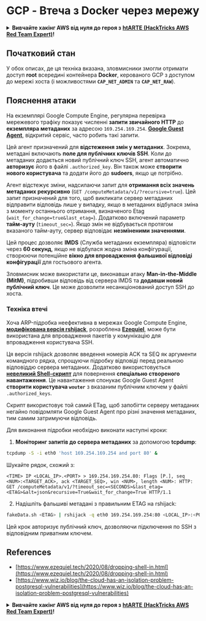 # GCP - Втеча з Docker через мережу

<details>

<summary><strong>Вивчайте хакінг AWS від нуля до героя з</strong> <a href="https://training.hacktricks.xyz/courses/arte"><strong>htARTE (HackTricks AWS Red Team Expert)</strong></a><strong>!</strong></summary>

Інші способи підтримки HackTricks:

* Якщо ви хочете побачити вашу **компанію в рекламі на HackTricks** або **завантажити HackTricks у PDF** Перевірте [**ПЛАНИ ПІДПИСКИ**](https://github.com/sponsors/carlospolop)!
* Отримайте [**офіційний PEASS & HackTricks мерч**](https://peass.creator-spring.com)
* Відкрийте [**Сім'ю PEASS**](https://opensea.io/collection/the-peass-family), нашу колекцію ексклюзивних [**NFT**](https://opensea.io/collection/the-peass-family)
* **Приєднуйтесь до** 💬 [**Групи Discord**](https://discord.gg/hRep4RUj7f) або [**групи telegram**](https://t.me/peass) або **слідкуйте** за мною на **Twitter** 🐦 [**@carlospolopm**](https://twitter.com/carlospolopm)**.**
* **Поділіться своїми хакерськими трюками, надсилайте PR до** [**HackTricks**](https://github.com/carlospolop/hacktricks) та [**HackTricks Cloud**](https://github.com/carlospolop/hacktricks-cloud) репозиторіїв на GitHub.

</details>

## Початковий стан

У обох описах, де ця техніка вказана, зловмисники змогли отримати доступ **root** всередині контейнера **Docker**, керованого GCP з доступом до мережі хоста (і можливостями **`CAP_NET_ADMIN`** та **`CAP_NET_RAW`**).

## Пояснення атаки

На екземплярі Google Compute Engine, регулярна перевірка мережевого трафіку показує численні **запити звичайного HTTP** до **екземпляра метаданих** за адресою `169.254.169.254`. [**Google Guest Agent**](https://github.com/GoogleCloudPlatform/guest-agent), відкритий сервіс, часто робить такі запити.

Цей агент призначений для **відстеження змін у метаданих**. Зокрема, метадані включають **поле для публічних ключів SSH**. Коли до метаданих додається новий публічний ключ SSH, агент автоматично **авторизує** його в файлі `.authorized_key`. Він також може **створити нового користувача** та додати його до **sudoers**, якщо це потрібно.

Агент відстежує зміни, надсилаючи запит для **отримання всіх значень метаданих рекурсивно** (`GET /computeMetadata/v1/?recursive=true`). Цей запит призначений для того, щоб викликати сервер метаданих відправити відповідь лише у випадку, якщо в метаданих відбулася зміна з моменту останнього отримання, визначеного Etag (`wait_for_change=true&last_etag=`). Додатково включений параметр **тайм-ауту** (`timeout_sec=`). Якщо змін не відбувається протягом вказаного тайм-ауту, сервер відповідає **незміненими значеннями**.

Цей процес дозволяє **IMDS** (Служба метаданих екземпляра) відповісти через **60 секунд**, якщо не відбулася жодна зміна конфігурації, створюючи потенційне **вікно для впровадження фальшивої відповіді конфігурації** для гостьового агента.

Зловмисник може використати це, виконавши атаку **Man-in-the-Middle (MitM)**, підробивши відповідь від сервера IMDS та **додавши новий публічний ключ**. Це може дозволити несанкціонований доступ SSH до хоста.

### Техніка втечі

Хоча ARP-підробка неефективна в мережах Google Compute Engine, [**модифікована версія rshijack**](https://github.com/ezequielpereira/rshijack), розроблена [**Ezequiel**](https://www.ezequiel.tech/2020/08/dropping-shell-in.html), може бути використана для впровадження пакетів у комунікацію для впровадження користувача SSH.

Ця версія rshijack дозволяє введення номерів ACK та SEQ як аргументи командного рядка, спрощуючи підробку відповіді перед реальною відповіддю сервера метаданих. Додатково використовується [**невеликий Shell-скрипт**](https://gist.github.com/ezequielpereira/914c2aae463409e785071213b059f96c#file-fakedata-sh) для повернення **спеціально створеного навантаження**. Це навантаження спонукає Google Guest Agent **створити користувача `wouter`** з вказаним публічним ключем у файлі `.authorized_keys`.

Скрипт використовує той самий ETag, щоб запобігти серверу метаданих негайно повідомляти Google Guest Agent про різні значення метаданих, тим самим затримуючи відповідь.

Для виконання підробки необхідно виконати наступні кроки:

1. **Моніторинг запитів до сервера метаданих** за допомогою **tcpdump**:
```bash
tcpdump -S -i eth0 'host 169.254.169.254 and port 80' &
```
Шукайте рядок, схожий з:
```
<TIME> IP <LOCAL_IP>.<PORT> > 169.254.169.254.80: Flags [P.], seq <NUM>:<TARGET_ACK>, ack <TARGET_SEQ>, win <NUM>, length <NUM>: HTTP: GET /computeMetadata/v1/?timeout_sec=<SECONDS>&last_etag=<ETAG>&alt=json&recursive=True&wait_for_change=True HTTP/1.1
```
2. Надішліть фальшиві метадані з правильним ETAG на rshijack:
```bash
fakeData.sh <ETAG> | rshijack -q eth0 169.254.169.254:80 <LOCAL_IP>:<PORT> <TARGET_SEQ> <TARGET_ACK>; ssh -i id_rsa -o StrictHostKeyChecking=no wouter@localhost
```
Цей крок авторизує публічний ключ, дозволяючи підключення по SSH з відповідним приватним ключем.


## References

* [https://www.ezequiel.tech/2020/08/dropping-shell-in.html](https://www.ezequiel.tech/2020/08/dropping-shell-in.html)
* [https://www.wiz.io/blog/the-cloud-has-an-isolation-problem-postgresql-vulnerabilities](https://www.wiz.io/blog/the-cloud-has-an-isolation-problem-postgresql-vulnerabilities)

<details>

<summary><strong>Вивчайте хакінг AWS від нуля до героя з</strong> <a href="https://training.hacktricks.xyz/courses/arte"><strong>htARTE (HackTricks AWS Red Team Expert)</strong></a><strong>!</strong></summary>

Інші способи підтримки HackTricks:

* Якщо ви хочете побачити вашу **компанію рекламовану в HackTricks** або **завантажити HackTricks у форматі PDF**, перевірте [**ПЛАНИ ПІДПИСКИ**](https://github.com/sponsors/carlospolop)!
* Отримайте [**офіційний PEASS & HackTricks мерч**](https://peass.creator-spring.com)
* Відкрийте для себе [**Сім'ю PEASS**](https://opensea.io/collection/the-peass-family), нашу колекцію ексклюзивних [**NFT**](https://opensea.io/collection/the-peass-family)
* **Приєднуйтесь до** 💬 [**групи Discord**](https://discord.gg/hRep4RUj7f) або [**групи Telegram**](https://t.me/peass) або **слідкуйте** за мною на **Twitter** 🐦 [**@carlospolopm**](https://twitter.com/carlospolopm)**.**
* **Поділіться своїми хакерськими трюками, надсилайте PR до** [**HackTricks**](https://github.com/carlospolop/hacktricks) та [**HackTricks Cloud**](https://github.com/carlospolop/hacktricks-cloud) репозиторіїв на GitHub.

</details>
